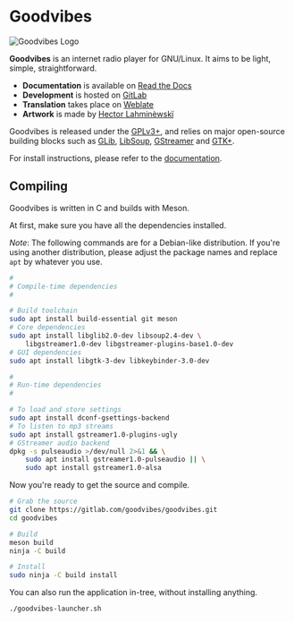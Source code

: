 Goodvibes
=========

![Goodvibes Logo](https://gitlab.com/goodvibes/goodvibes/raw/master/data/icons/hicolor/256x256/apps/goodvibes.png)

**Goodvibes** is an internet radio player for GNU/Linux. It aims to be light,
simple, straightforward.

- **Documentation** is available on [Read the Docs](https://goodvibes.readthedocs.io)
- **Development** is hosted on [GitLab](https://gitlab.com/goodvibes/goodvibes)
- **Translation** takes place on [Weblate](https://hosted.weblate.org/projects/goodvibes)
- **Artwork** is made by [Hector Lahminèwskï](http://lahminewski-lab.net)

Goodvibes is released under the [GPLv3+](https://www.gnu.org/licenses/gpl-3.0.html),
and relies on major open-source building blocks such as [GLib][], [LibSoup][],
[GStreamer][] and [GTK+][].

For install instructions, please refer to the
[documentation](https://goodvibes.readthedocs.io/en/latest/downloads.html).

[glib]:      https://wiki.gnome.org/Projects/GLib
[libsoup]:   https://wiki.gnome.org/Projects/libsoup
[gstreamer]: https://gstreamer.freedesktop.org/
[gtk+]:      https://www.gtk.org/



Compiling
---------

Goodvibes is written in C and builds with Meson.

At first, make sure you have all the dependencies installed.

*Note*: The following commands are for a Debian-like distribution. If you're
using another distribution, please adjust the package names and replace `apt`
by whatever you use.

```bash
#
# Compile-time dependencies
#

# Build toolchain
sudo apt install build-essential git meson
# Core dependencies
sudo apt install libglib2.0-dev libsoup2.4-dev \
    libgstreamer1.0-dev libgstreamer-plugins-base1.0-dev
# GUI dependencies
sudo apt install libgtk-3-dev libkeybinder-3.0-dev

#
# Run-time dependencies
#

# To load and store settings
sudo apt install dconf-gsettings-backend
# To listen to mp3 streams
sudo apt install gstreamer1.0-plugins-ugly
# GStreamer audio backend
dpkg -s pulseaudio >/dev/null 2>&1 && \
    sudo apt install gstreamer1.0-pulseaudio || \
    sudo apt install gstreamer1.0-alsa
```

Now you're ready to get the source and compile.

```bash
# Grab the source
git clone https://gitlab.com/goodvibes/goodvibes.git
cd goodvibes

# Build
meson build
ninja -C build

# Install
sudo ninja -C build install
```

You can also run the application in-tree, without installing anything.

```bash
./goodvibes-launcher.sh
```
